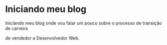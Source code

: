 # Iniciando meu blog



Iniciando meu blog onde vou falar um pouco sobre o processo de transição de carreira

de vendedor a Desenvolvedor Web.
